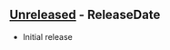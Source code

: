 <!-- next-header -->
## [Unreleased] - ReleaseDate

- Initial release

<!-- next-url -->
[Unreleased]: https://github.com/CleanCut/bevy_scoreboard/compare/v0.0.0...HEAD

